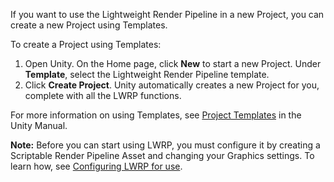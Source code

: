 If you want to use the Lightweight Render Pipeline in a new Project, you can create a new Project using Templates.

To create a Project using Templates:

1. Open Unity. On the Home page, click __New__ to start a new Project. Under __Template__, select the Lightweight Render Pipeline template.
2. Click __Create Project__. Unity automatically creates a new Project for you, complete with all the LWRP functions.

For more information on using Templates, see [Project Templates](https://docs.unity3d.com/Manual/ProjectTemplates.html) in the Unity Manual.

**Note:** Before you can start using LWRP, you must configure it by creating a Scriptable Render Pipeline Asset and changing your Graphics settings. To learn how, see [Configuring LWRP for use](https://github.com/Unity-Technologies/ScriptableRenderPipeline/wiki/Configuring-LWRP-for-use).